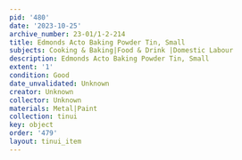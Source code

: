 ```yaml
---
pid: '480'
date: '2023-10-25'
archive_number: 23-01/1-2-214
title: Edmonds Acto Baking Powder Tin, Small
subjects: Cooking & Baking|Food & Drink |Domestic Labour
description: Edmonds Acto Baking Powder Tin, Small
extent: '1'
condition: Good
date_unvalidated: Unknown
creator: Unknown
collector: Unknown
materials: Metal|Paint
collection: tinui
key: object
order: '479'
layout: tinui_item
---
```

